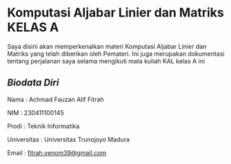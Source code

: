 # Komputasi Aljabar Linier dan Matriks KELAS A
Saya disini akan memperkenalkan materi Komputasi Aljabar Linier dan Matriks yang telah diberikan oleh Pemateri. Ini juga merupakan dokumentasi tentang perjalanan saya selama mengikuti mata kuliah KAL kelas A ini


## *Biodata Diri*

Nama : Achmad Fauzan Alif Fitrah

NIM : 230411100145

Prodi : Teknik Informatika 

Universitas : Universitas Trunojoyo Madura

Email : fitrah.venom39@gmail.com
```
